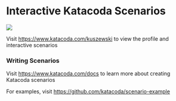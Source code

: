 # Interactive Katacoda Scenarios

[![](http://shields.katacoda.com/katacoda/kuszewski/count.svg)](https://www.katacoda.com/kuszewski "Get your profile on Katacoda.com")

Visit https://www.katacoda.com/kuszewski to view the profile and interactive scenarios

### Writing Scenarios
Visit https://www.katacoda.com/docs to learn more about creating Katacoda scenarios

For examples, visit https://github.com/katacoda/scenario-example
